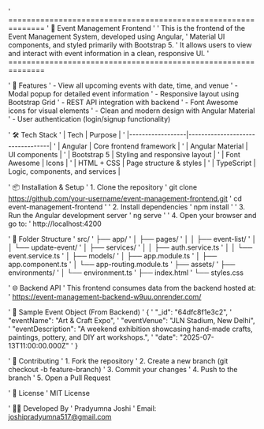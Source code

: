 ' ==============================================================
' 🎉 Event Management Frontend
'
' This is the frontend of the Event Management System, developed using Angular,
' Material UI components, and styled primarily with Bootstrap 5.
' It allows users to view and interact with event information in a clean, responsive UI.
' ==============================================================

' 🚀 Features
' - View all upcoming events with date, time, and venue
' - Modal popup for detailed event information
' - Responsive layout using Bootstrap Grid
' - REST API integration with backend
' - Font Awesome icons for visual elements
' - Clean and modern design with Angular Material
' - User authentication (login/signup functionality)

' 🛠️ Tech Stack
' | Tech             | Purpose                          |
' |------------------|----------------------------------|
' | Angular          | Core frontend framework          |
' | Angular Material | UI components                    |
' | Bootstrap 5      | Styling and responsive layout    |
' | Font Awesome     | Icons                            |
' | HTML + CSS       | Page structure & styles          |
' | TypeScript       | Logic, components, and services  |

' 📦 Installation & Setup
' 1. Clone the repository
'    git clone https://github.com/your-username/event-management-frontend.git
'    cd event-management-frontend
'
' 2. Install dependencies
'    npm install
'
' 3. Run the Angular development server
'    ng serve
'
' 4. Open your browser and go to:
'    http://localhost:4200

' 📁 Folder Structure
' src/
' ├── app/
' │   ├── pages/
' │   │   ├── event-list/
' │   │   └── update-event/
' │   ├── services/
' │   │   ├── auth.service.ts
' │   │   └── event.service.ts
' │   ├── models/
' │   ├── app.module.ts
' │   ├── app.component.ts
' │   └── app-routing.module.ts
' ├── assets/
' ├── environments/
' │   └── environment.ts
' ├── index.html
' └── styles.css

' 🌐 Backend API
' This frontend consumes data from the backend hosted at:
' https://event-management-backend-w9uu.onrender.com/

' 🧪 Sample Event Object (From Backend)
' {
'   "_id": "64dfc8f1e3c2",
'   "eventName": "Art & Craft Expo",
'   "eventVenue": "JLN Stadium, New Delhi",
'   "eventDescription": "A weekend exhibition showcasing hand-made crafts, paintings, pottery, and DIY art workshops.",
'   "date": "2025-07-13T11:00:00.000Z"
' }

' 🤝 Contributing
' 1. Fork the repository
' 2. Create a new branch (git checkout -b feature-branch)
' 3. Commit your changes
' 4. Push to the branch
' 5. Open a Pull Request

' 📄 License
' MIT License

' 👨‍💻 Developed By
' Pradyumna Joshi
' Email: joshipradyumna517@gmail.com

